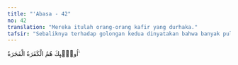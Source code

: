 ```yaml
---
title: "'Abasa - 42"
no: 42
translation: "Mereka itulah orang-orang kafir yang durhaka."
tafsir: "Sebaliknya terhadap golongan kedua dinyatakan bahwa banyak pula muka orang-orang kafir pada hari itu tertutup debu penuh dengan sesal dan kesedihan. Mereka itu ditutup lagi oleh kegelapan karena ditimpa oleh kehinaan dan kesusahan. Mereka itulah orang-orang kafir yang amat durhaka."
---
```


اُولٰۤىِٕكَ هُمُ الْكَفَرَةُ الْفَجَرَةُ ࣖ
